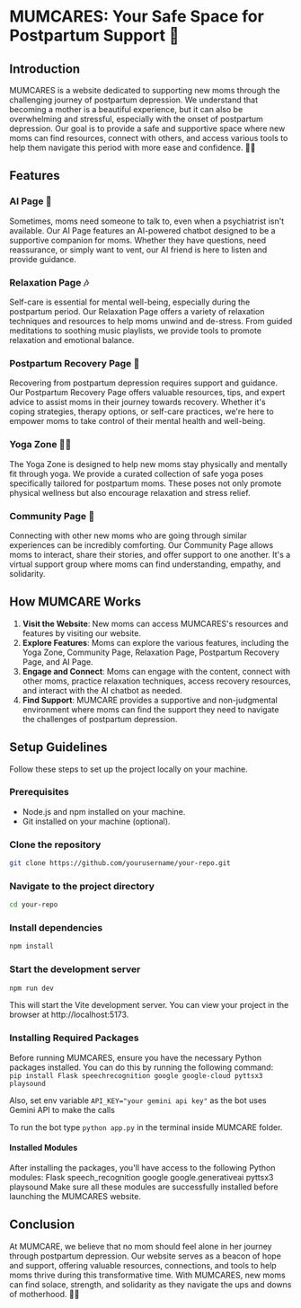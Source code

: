 # MUMCARES: Your Safe Space for Postpartum Support 🌼

## Introduction
MUMCARES is a website dedicated to supporting new moms through the challenging journey of postpartum depression. We understand that becoming a mother is a beautiful experience, but it can also be overwhelming and stressful, especially with the onset of postpartum depression. Our goal is to provide a safe and supportive space where new moms can find resources, connect with others, and access various tools to help them navigate this period with more ease and confidence. 🤱🌟

## Features
### AI Page 🤖
Sometimes, moms need someone to talk to, even when a psychiatrist isn't available. Our AI Page features an AI-powered chatbot designed to be a supportive companion for moms. Whether they have questions, need reassurance, or simply want to vent, our AI friend is here to listen and provide guidance. 

### Relaxation Page 🎶
Self-care is essential for mental well-being, especially during the postpartum period. Our Relaxation Page offers a variety of relaxation techniques and resources to help moms unwind and de-stress. From guided meditations to soothing music playlists, we provide tools to promote relaxation and emotional balance. 

### Postpartum Recovery Page 💪
Recovering from postpartum depression requires support and guidance. Our Postpartum Recovery Page offers valuable resources, tips, and expert advice to assist moms in their journey towards recovery. Whether it's coping strategies, therapy options, or self-care practices, we're here to empower moms to take control of their mental health and well-being. 

### Yoga Zone 🧘‍♀️
The Yoga Zone is designed to help new moms stay physically and mentally fit through yoga. We provide a curated collection of safe yoga poses specifically tailored for postpartum moms. These poses not only promote physical wellness but also encourage relaxation and stress relief. 

### Community Page 🤝
Connecting with other new moms who are going through similar experiences can be incredibly comforting. Our Community Page allows moms to interact, share their stories, and offer support to one another. It's a virtual support group where moms can find understanding, empathy, and solidarity. 

## How MUMCARE Works
1. **Visit the Website**: New moms can access MUMCARES's resources and features by visiting our website.
2. **Explore Features**: Moms can explore the various features, including the Yoga Zone, Community Page, Relaxation Page, Postpartum Recovery Page, and AI Page.
3. **Engage and Connect**: Moms can engage with the content, connect with other moms, practice relaxation techniques, access recovery resources, and interact with the AI chatbot as needed.
4. **Find Support**: MUMCARE provides a supportive and non-judgmental environment where moms can find the support they need to navigate the challenges of postpartum depression.

## Setup Guidelines

Follow these steps to set up the project locally on your machine.

### Prerequisites

- Node.js and npm installed on your machine.
- Git installed on your machine (optional).

### Clone the repository

```bash
git clone https://github.com/yourusername/your-repo.git
```

### Navigate to the project directory

```bash
cd your-repo
```

### Install dependencies
```bash
npm install
```

### Start the development server
```bash
npm run dev
```

This will start the Vite development server. You can view your project in the browser at http://localhost:5173.

### Installing Required Packages
Before running MUMCARES, ensure you have the necessary Python packages installed. You can do this by running the following command:<br>
```pip install Flask speechrecognition google google-cloud pyttsx3 playsound ```

Also, set env variable ```API_KEY="your gemini api key"``` as the bot uses Gemini API to make the calls

To run the bot type ```python app.py``` in the terminal inside MUMCARE folder.

#### Installed Modules
After installing the packages, you'll have access to the following Python modules:
Flask
speech_recognition
google
google.generativeai
pyttsx3
playsound
Make sure all these modules are successfully installed before launching the MUMCARES website.

## Conclusion
At MUMCARE, we believe that no mom should feel alone in her journey through postpartum depression. Our website serves as a beacon of hope and support, offering valuable resources, connections, and tools to help moms thrive during this transformative time. With MUMCARES, new moms can find solace, strength, and solidarity as they navigate the ups and downs of motherhood. 🌟💖
